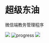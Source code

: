 超级东油
=============================
微信端教务管理程序

![](https://img.shields.io/npm/l/vue.svg)
![progress](http://progressed.io/bar/50?title=progress)
![](https://img.shields.io/static/v1.svg?label=微信开发者工具&message=v1.02&color=brightgreen)
